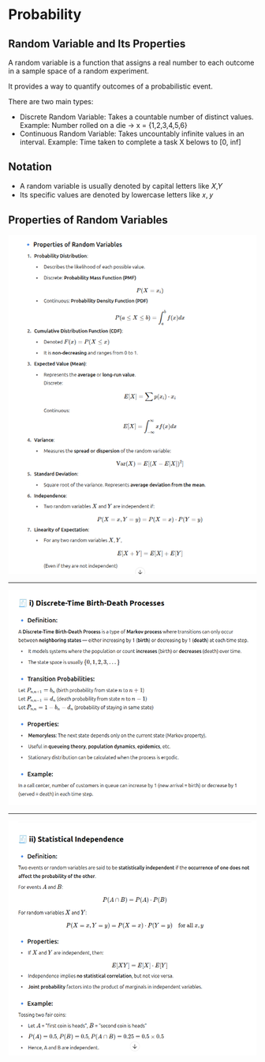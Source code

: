 # Probability

## Random Variable and Its Properties

A random variable is a function that assigns a real number to each outcome in a sample space of a random experiment.

It provides a way to quantify outcomes of a probabilistic event.

There are two main types:

- Discrete Random Variable: Takes a countable number of distinct values. Example: Number rolled on a die -> x = {1,2,3,4,5,6}
- Continuous Random Variable: Takes uncountably infinite values in an interval.
Example: Time taken to complete a task X belows to [0, inf]

## Notation

- A random variable is usually denoted by capital letters like 𝑋,𝑌
- Its specific values are denoted by lowercase letters like 𝑥, 𝑦

## Properties of Random Variables

![random-variable](random-variable.png)

---

![birth-death-process](birth-death-process.png)

---

![statical-independance](statical-independance.png)


